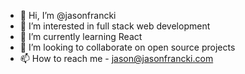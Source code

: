 - 👋 Hi, I’m @jasonfrancki
- 👀 I’m interested in full stack web development
- 🌱 I’m currently learning React
- 💞️ I’m looking to collaborate on open source projects
- 📫 How to reach me - jason@jasonfrancki.com


